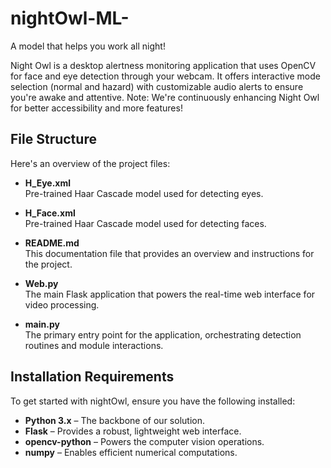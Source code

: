 # nightOwl-ML-
A model that helps you work all night!

Night Owl is a desktop alertness monitoring application that uses OpenCV for face and eye detection through your webcam. It offers interactive mode selection (normal and hazard) with customizable audio alerts to ensure you're awake and attentive.
Note: We're continuously enhancing Night Owl for better accessibility and more features!


## File Structure

Here's an overview of the project files:

- **H_Eye.xml**  
  Pre-trained Haar Cascade model used for detecting eyes.

- **H_Face.xml**  
  Pre-trained Haar Cascade model used for detecting faces.

- **README.md**  
  This documentation file that provides an overview and instructions for the project.

- **Web.py**  
  The main Flask application that powers the real-time web interface for video processing.

- **main.py**  
  The primary entry point for the application, orchestrating detection routines and module interactions.

## Installation Requirements

To get started with nightOwl, ensure you have the following installed:

- **Python 3.x** – The backbone of our solution.
- **Flask** – Provides a robust, lightweight web interface.
- **opencv-python** – Powers the computer vision operations.
- **numpy** – Enables efficient numerical computations.

